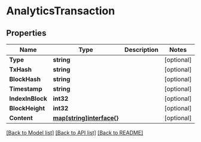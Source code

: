 # AnalyticsTransaction

## Properties
Name | Type | Description | Notes
------------ | ------------- | ------------- | -------------
**Type** | **string** |  | [optional] 
**TxHash** | **string** |  | [optional] 
**BlockHash** | **string** |  | [optional] 
**Timestamp** | **string** |  | [optional] 
**IndexInBlock** | **int32** |  | [optional] 
**BlockHeight** | **int32** |  | [optional] 
**Content** | [**map[string]interface{}**](map[string]interface{}.md) |  | [optional] 

[[Back to Model list]](../README.md#documentation-for-models) [[Back to API list]](../README.md#documentation-for-api-endpoints) [[Back to README]](../README.md)


